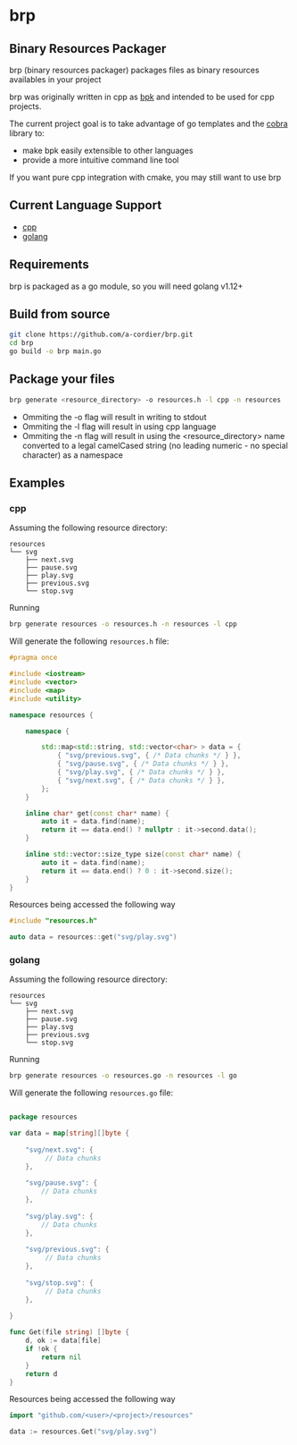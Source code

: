# brp

## Binary Resources Packager

brp (binary resources packager) packages files as binary resources availables in your project

brp was originally written in cpp as [bpk](https://github.com/a-cordier/bpk) and intended to be used for cpp projects.

The current project goal is to take advantage of go templates and the [cobra](https://github.com/spf13/cobra) library to:

  - make bpk easily extensible to other languages
  - provide a more intuitive command line tool

If you want pure cpp integration with cmake, you may still want to use brp

## Current Language Support

  - [cpp](#cpp)
  - [golang](#golang)
  
## Requirements

brp is packaged as a go module, so you will need golang v1.12+

## Build from source

```sh
git clone https://github.com/a-cordier/brp.git
cd brp
go build -o brp main.go
```

## Package your files

```sh
brp generate <resource_directory> -o resources.h -l cpp -n resources
```

  - Ommiting the -o flag will result in writing to stdout
  - Ommiting the -l flag will result in using cpp language
  - Ommiting the -n flag will result in using the <resource_directory> name converted to a legal camelCased string (no leading numeric - no special character) as a namespace

## Examples

### cpp

Assuming the following resource directory:

```
resources
└── svg
    ├── next.svg
    ├── pause.svg
    ├── play.svg
    ├── previous.svg
    └── stop.svg
```

Running

```sh
brp generate resources -o resources.h -n resources -l cpp
```

Will generate the following `resources.h` file:

```cpp
#pragma once

#include <iostream>
#include <vector>
#include <map>
#include <utility>

namespace resources {

	namespace {

		std::map<std::string, std::vector<char> > data = {
			{ "svg/previous.svg", { /* Data chunks */ } },
			{ "svg/pause.svg", { /* Data chunks */ } },
			{ "svg/play.svg", { /* Data chunks */ } },
			{ "svg/next.svg", { /* Data chunks */ } },
		};
	}

	inline char* get(const char* name) {
		auto it = data.find(name);
		return it == data.end() ? nullptr : it->second.data();
	}

	inline std::vector::size_type size(const char* name) {
		auto it = data.find(name);
		return it == data.end() ? 0 : it->second.size();
	}
}
```

Resources being accessed the following way

```cpp
#include "resources.h"

auto data = resources::get("svg/play.svg")
```

### golang

Assuming the following resource directory:

```
resources
└── svg
    ├── next.svg
    ├── pause.svg
    ├── play.svg
    ├── previous.svg
    └── stop.svg
```

Running

```sh
brp generate resources -o resources.go -n resources -l go
```

Will generate the following `resources.go` file:

```go

package resources

var data = map[string][]byte {
	
	"svg/next.svg": {
		 // Data chunks		
	},
	
	"svg/pause.svg": {
		// Data chunks 
	},
	
	"svg/play.svg": {
		// Data chunks
	},
	
	"svg/previous.svg": {
		 // Data chunks
	},
	
	"svg/stop.svg": {
		 // Data chunks
	},
	
}

func Get(file string) []byte {
	d, ok := data[file]
	if !ok {
		return nil
	}
	return d
}
```

Resources being accessed the following way

```cpp
import "github.com/<user>/<project>/resources"

data := resources.Get("svg/play.svg")
```
